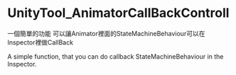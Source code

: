 # UnityTool_AnimatorCallBackControll
一個簡單的功能 可以讓Animator裡面的StateMachineBehaviour可以在Inspector裡做CallBack

A simple function, that you can do callback  StateMachineBehaviour  in the Inspector.

